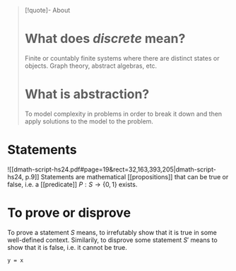 
> [!quote]- About
> # What does *discrete* mean?
> 
> Finite or countably finite systems where there are distinct states or objects. Graph theory, abstract algebras, etc.
> 
> 
> # What is abstraction?
> 
> To model complexity in problems in order to break it down and then apply solutions to the model to the problem.

# Statements

![[dmath-script-hs24.pdf#page=19&rect=32,163,393,205|dmath-script-hs24, p.9]]
Statements are mathematical [[propositions]] that can be true or false, i.e. a [[predicate]] $P:S\to\{0,1\}$ exists.

# To prove or disprove

To prove a statement $S$ means, to irrefutably show that it is true in some well-defined context. Similarily, to disprove some statement $S'$ means to show that it is false, i.e. it cannot be true.




```desmos-graph
y = x
```
